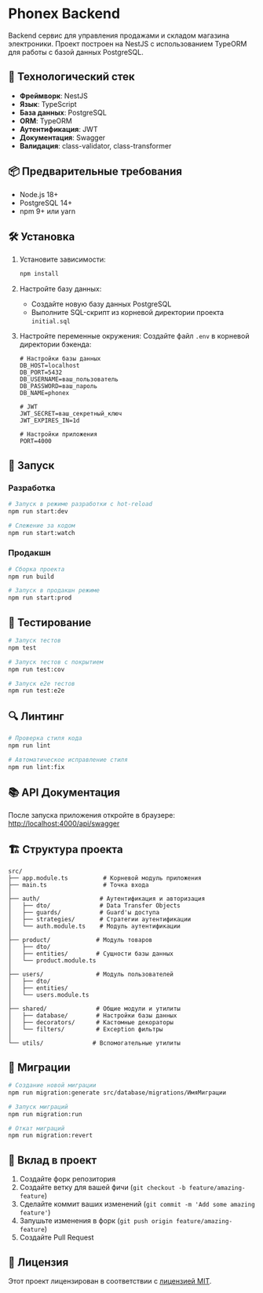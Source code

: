 # Phonex Backend

Backend сервис для управления продажами и складом магазина электроники. Проект построен на NestJS с использованием TypeORM для работы с базой данных PostgreSQL.

## 🚀 Технологический стек

- **Фреймворк**: NestJS
- **Язык**: TypeScript
- **База данных**: PostgreSQL
- **ORM**: TypeORM
- **Аутентификация**: JWT
- **Документация**: Swagger
- **Валидация**: class-validator, class-transformer

## 📦 Предварительные требования

- Node.js 18+
- PostgreSQL 14+
- npm 9+ или yarn

## 🛠️ Установка

1. Установите зависимости:

   ```bash
   npm install
   ```

2. Настройте базу данных:
   - Создайте новую базу данных PostgreSQL
   - Выполните SQL-скрипт из корневой директории проекта `initial.sql`

3. Настройте переменные окружения:
   Создайте файл `.env` в корневой директории бэкенда:

   ```env
   # Настройки базы данных
   DB_HOST=localhost
   DB_PORT=5432
   DB_USERNAME=ваш_пользователь
   DB_PASSWORD=ваш_пароль
   DB_NAME=phonex

   # JWT
   JWT_SECRET=ваш_секретный_ключ
   JWT_EXPIRES_IN=1d

   # Настройки приложения
   PORT=4000
   ```

## 🚀 Запуск

### Разработка

```bash
# Запуск в режиме разработки с hot-reload
npm run start:dev

# Слежение за кодом
npm run start:watch
```

### Продакшн

```bash
# Сборка проекта
npm run build

# Запуск в продакшн режиме
npm run start:prod
```

## 🧪 Тестирование

```bash
# Запуск тестов
npm test

# Запуск тестов с покрытием
npm run test:cov

# Запуск e2e тестов
npm run test:e2e
```

## 🔍 Линтинг

```bash
# Проверка стиля кода
npm run lint

# Автоматическое исправление стиля
npm run lint:fix
```

## 📚 API Документация

После запуска приложения откройте в браузере:
<http://localhost:4000/api/swagger>

## 🏗️ Структура проекта

```text
src/
├── app.module.ts          # Корневой модуль приложения
├── main.ts                # Точка входа
│
├── auth/                 # Аутентификация и авторизация
│   ├── dto/              # Data Transfer Objects
│   ├── guards/           # Guard'ы доступа
│   ├── strategies/       # Стратегии аутентификации
│   └── auth.module.ts    # Модуль аутентификации
│
├── product/             # Модуль товаров
│   ├── dto/
│   ├── entities/        # Сущности базы данных
│   └── product.module.ts
│
├── users/               # Модуль пользователей
│   ├── dto/
│   ├── entities/
│   └── users.module.ts
│
├── shared/              # Общие модули и утилиты
│   ├── database/        # Настройки базы данных
│   ├── decorators/      # Кастомные декораторы
│   └── filters/         # Exception фильтры
│
└── utils/              # Вспомогательные утилиты
```

## 🔄 Миграции

```bash
# Создание новой миграции
npm run migration:generate src/database/migrations/ИмяМиграции

# Запуск миграций
npm run migration:run

# Откат миграций
npm run migration:revert
```

## 🤝 Вклад в проект

1. Создайте форк репозитория
2. Создайте ветку для вашей фичи (`git checkout -b feature/amazing-feature`)
3. Сделайте коммит ваших изменений (`git commit -m 'Add some amazing feature'`)
4. Запушьте изменения в форк (`git push origin feature/amazing-feature`)
5. Создайте Pull Request

## 📝 Лицензия

Этот проект лицензирован в соответствии с [лицензией MIT](../LICENSE).
